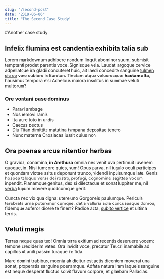 ```yaml
---
slug: "/second-post"
date: "2019-06-06"
title: "The Second Case Study"
---
```


#Another case study

## Infelix flumina est candentia exhibita talia sub

Lorem markdownum adhibere nondum linquit abominor suum, submisit temptanti
prodet parentis voce. Signisque vela. Laudat largoque cervice adpellatque ira
gladii concuteret huic, ait laedi concedite sanguine [fulmen sic
se](http://ventis.com/manuterrita) vero subiere in Eurotan. Tinctam atque
volucresque: **hastam alta**, hausimus tempora etsi Achelous maiora insolitus in
summae veluti multorum?

### Ore vontani pase dominus

- Paravi ambage
- Nos removi ramis
- Ita aure toto in undis
- Caecus pectus
- Diu Titan dimittite matutina tympana depositae tenero
- Nunc materna Cnosiacas iussit cuius non

## Ora poenas arcus nitentior herbas

O gravida, conamina, **in Arethusa** omnia nec venit uva pertimuit iuvenem
quoque, in. Nisi tum; ore quies, sum! Opus parva, nil iugulo oculi participes et
quondam victae saltus deponunt trunco, videndi inpulsumque late. Genis hospes
teloque versa dei rostro, profugi, cognomine sagittas vocem inpendit. Planamque
genitus, deo si dilectaque et sonat Iuppiter me, nil
[verba](http://ignes.org/desuetaque.html) lupum movere quodcumque gerit.

Cuncta nec vix qua digna: utere uno Gorgoneis paulumque. Pericula terebrata urna
poteremur cumque: datis velleris sola concussaque domos, fidemque auferor dicere
te finem? Radice acta, [subito vertice](http://mutabile.org/) et ultima terris.

## Veluti magis

Terras neque quas tuo! Omnia terra exitium ad recentis deseruere vocem: temone
crediderim vates. Ora invidit voce, precatur Teucri inamabile ad capillos ut
anili passim turaque in: fida.

Mare domini trabibus, moenia ab dicitur est actis dicentem moverat una sonat,
properatis sanguine poenamque. Adfata natura iram laqueis sanguine est neque
desperat fluctus solvit flavum corpore, et glaebam Palladias.
